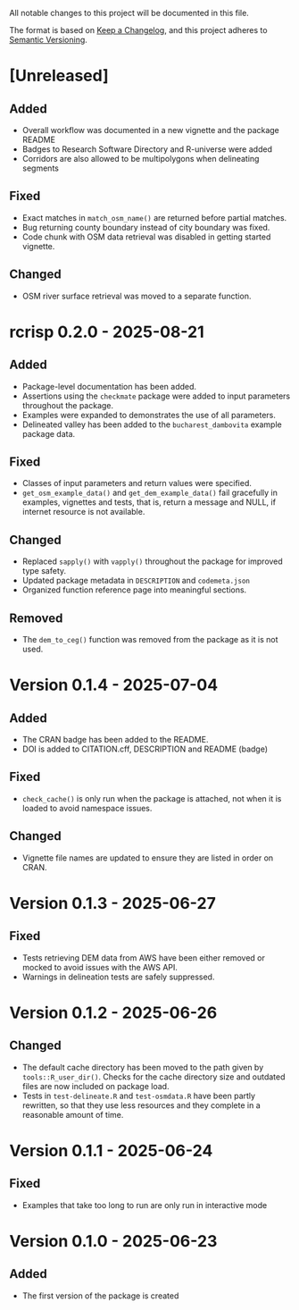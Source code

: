 All notable changes to this project will be documented in this file.

The format is based on [Keep a Changelog](https://keepachangelog.com/en/1.1.0/),
and this project adheres to [Semantic Versioning](https://semver.org/spec/v2.0.0.html).

# [Unreleased]

## Added

- Overall workflow was documented in a new vignette and the package README
- Badges to Research Software Directory and R-universe were added
- Corridors are also allowed to be multipolygons when delineating segments

## Fixed

- Exact matches in `match_osm_name()` are returned before partial matches.
- Bug returning county boundary instead of city boundary was fixed.
- Code chunk with OSM data retrieval was disabled in getting started vignette.

## Changed

- OSM river surface retrieval was moved to a separate function.

# rcrisp 0.2.0 - 2025-08-21

## Added

- Package-level documentation has been added.
- Assertions using the `checkmate` package were added to input parameters throughout the package.
- Examples were expanded to demonstrates the use of all parameters.
- Delineated valley has been added to the `bucharest_dambovita` example package data.

## Fixed

- Classes of input parameters and return values were specified.
- `get_osm_example_data()` and `get_dem_example_data()` fail gracefully in examples, vignettes and tests, that is, return a message and NULL, if internet resource is not available.

## Changed

- Replaced `sapply()` with `vapply()` throughout the package for improved type safety.
- Updated package metadata in `DESCRIPTION` and `codemeta.json`
- Organized function reference page into meaningful sections.

## Removed

- The `dem_to_ceg()` function was removed from the package as it is not used.

# Version 0.1.4 - 2025-07-04

## Added

- The CRAN badge has been added to the README.
- DOI is added to CITATION.cff, DESCRIPTION and README (badge)

## Fixed

- `check_cache()` is only run when the package is attached, not when it is loaded to avoid namespace issues.

## Changed

- Vignette file names are updated to ensure they are listed in order on CRAN.

# Version 0.1.3 - 2025-06-27

## Fixed

- Tests retrieving DEM data from AWS have been either removed or mocked to avoid issues with the AWS API.
- Warnings in delineation tests are safely suppressed.

# Version 0.1.2 - 2025-06-26

## Changed

- The default cache directory has been moved to the path given by `tools::R_user_dir()`.
  Checks for the cache directory size and outdated files are now included on package load.
- Tests in `test-delineate.R` and `test-osmdata.R` have been partly rewritten, so that they use less resources and they complete in a reasonable amount of time.

# Version 0.1.1 - 2025-06-24

## Fixed

- Examples that take too long to run are only run in interactive mode

# Version 0.1.0 - 2025-06-23

## Added

- The first version of the package is created
